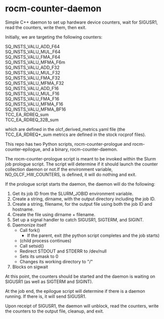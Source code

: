 # rocm-counter-daemon
Simple C++ daemon to set up hardware device counters, wait for SIGUSR1, read the counters, write them, then exit.

Initially, we are targeting the following counters:

SQ_INSTS_VALU_ADD_F64\
SQ_INSTS_VALU_MUL_F64\
SQ_INSTS_VALU_FMA_F64\
SQ_INSTS_VALU_MFMA_F6m\
SQ_INSTS_VALU_ADD_F32\
SQ_INSTS_VALU_MUL_F32\
SQ_INSTS_VALU_FMA_F32\
SQ_INSTS_VALU_MFMA_F32\
SQ_INSTS_VALU_ADD_F16\
SQ_INSTS_VALU_MUL_F16\
SQ_INSTS_VALU_FMA_F16\
SQ_INSTS_VALU_MFMA_F16\
SQ_INSTS_VALU_MFMA_BF16\
TCC_EA_RDREQ_sum\
TCC_EA_RDREQ_32B_sum

which are defined in the olcf_derived_metrics.yaml file (the TCC_EA_RDREQ\*\_sum metrics are defined in the stock rocprof files).

This repo has two Python scripts, rocm-counter-prologue and rocm-counter-epilogue, and a binary, rocm-counter-daemon.

The rocm-counter-prologue script is meant to be invoked within the Slurm job prologue script. The script will determine if it should launch the counter collection daemon or not.If the environment variable, NO_OLCF_HW_COUNTERS, is defined, it will do nothing and exit.

If the prologue script starts the daemon, the daemon will do the following:

1. Get its job ID from the SLURM_JOBID environment variable.
2. Create a string, dirname, with the output directory including the job ID.
3. Create a string, filename, for the output file using both the job ID and hostname.
4. Create the file using dirname + filename.
5. Set up a signal handler to catch SIGUSR1, SIGTERM, and SIGINT.
6. Daemonize itself
   - Call fork()
     - If the parent, exit (the python script completes and the job starts)
   - (child process continues)
   - Call setsid()
   - Redirect STDOUT and STDERR to /dev/null
   - Sets its umask to 0
   - Changes its working directory to "/"
7. Blocks on sigwait

At this point, the counters should be started and the daemon is waiting on SIGUSR1 (as well as SIGTERM and SIGINT).

At the job end, the epilogue script will determine if there is a daemon running. If there is, it will send SIGUSR1.

Upon receipt of SIGUSR1, the daemon will unblock, read the counters, write the counters to the output file, cleanup, and exit.

